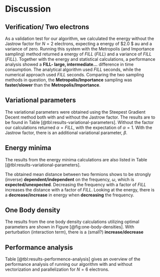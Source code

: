 # Discussion

## Verification/ Two electrons

As a validation test for our algorithm, we calculated the energy without the Jastrow factor for $N = 2$ electrons, expecting a energy of $2.0 $ au and a variance of zero. Running this system with the Metropolis (and Importance sampling) method returned a energy of $FILL$ ($FILL$) and a variance of $FILL$ ($FILL$). Together with the energy and statistical calculations, a performance analysis showed a **FILL- large, intermediate...** difference in time consumption. The analytical algorithm used $FILL$ seconds, while the numerical approach used $FILL$ seconds. Comparing the two sampling methods in question, the **Metropolis/Importance** sampling was **faster/slower** than the **Metropolis/Importance**. 

<!-- Reference to our last project where we preformed performance analysis for different number of particles. Can maybe write something like: This is a two-particle system, where we found in our last project Importance/Metropolis is faster, while for larger system Importance/Metropolis will dominate in performance -->


<!-- The effect of blocking on the results Metropolis vs Importance-->

## Variational parameters
<!-- Two particle system-->

The variational parameters were obtained using the Steepest Gradient Decent method both with and without the Jastrow factor. The results are to be found in Table [@tbl:results-variational-parameters].  Without the factor our calculations returned $\alpha = FILL$, with the expectation of $\alpha = 1$. With the Jastrow factor, there is an additional variational parameter, $\beta$. 

<!-- Maybe write something about the influence of the step size, how it influences the steepest decent method performance - smaller step size = higher accuracy and more likely to hit the lowest energy, while a higher step size gives a higher performance/uses less time, but is less likely to hit bottom of the energy -->


<!--Higher number of particles: Comment if something was done differently compared to two particle system - e.g., using grid of alphas/betas instead of steepest gradient descent-->

## Energy minima
<!-- Two particle system-->

<!-- Compare values to Taut's article. E.g. for omega = 1, the energy should be 3 au. Then maybe give a deviation \% from Taut’s (2 omega). Also compare with and without the Jastrow factor and with and without interaction (Hamiltonian)-->

The results from the energy minima calculations are also listed in Table [@tbl:results-variational-parameters]. 

<!-- Mean distance between two electrons. Should be dependent on omega(frequency). Is there any dependence on the energy, e.g., higher energy allows for a shorter distance?? -->

The obtained mean distance between two fermions shows to be strongly (inverse) **dependent/independent** on the frequency, $\omega$, which is **expected/unexpected**. Decreasing the frequency with a factor of $FILL$ increases the distance with a factor of $FILL$. Looking at the energy, there is a **decrease/increase** in energy when **decreasing** the frequency. 

<!-- Dependence of omega on kinetic energy - HO has energy steps of $\frac{1}{2}\hbar \omega$, so the kinetic energy should increase with omega-->


<!--Higher number of particles -->

<!-- Dependence of omega on (kinetic) energy - HO has energy steps of $\frac{1}{2}\hbar \omega$, so the kinetic energy should increase with omega-->

<!-- Comment on the effect of using/not using the Jastrow factor  + time consumption -->

<!-- Viral theorem  - compare the analytical results with the viral theorem. Viral theorem does not take into consideration the interaction between the particles--> 

## One Body density
<!-- Two particle system-->

<!-- With and without the Jastrow factor - could also be interesting to compare with and without electron interaction. Is there a dependency of the distance between the particles, the density should probably be higher when the particles are closer together --> 

The results from the one body density calculations utilizing optimal parameters are shown in Figure [@fig:one-body-densities]. With perturbation (interaction term), there is a (small?) **increase/decrease** 

<!--Higher number of particles-->

<!--Comment on the difference between N = 2 vs. 6, 12 (20) + comment on the effect of distance between the particles (with Jastrow and interaction off) -->


## Performance analysis
Table [@tbl:results-performence-analysis] gives an overview of the performance analysis of running our algorithm with and without vectorization and parallelization for $N = 6$ electrons. 

<!-- Write something about using different flags-->

<!-- Write something about how we use parallelization (running one experiment on core??) and if/how it gives a speed-up when running our algorithm. Maybe something about how it can be improved in the future.--> 


